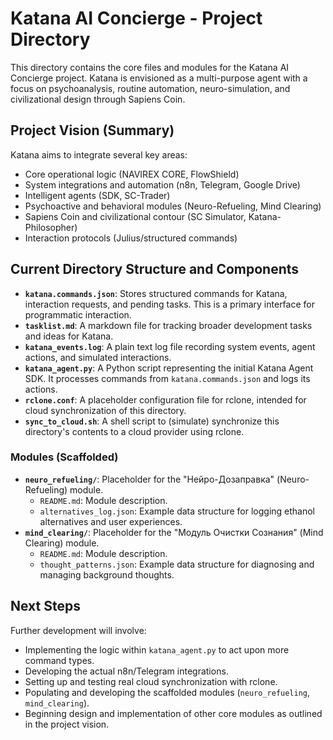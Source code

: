 # Katana AI Concierge - Project Directory

This directory contains the core files and modules for the Katana AI Concierge project.
Katana is envisioned as a multi-purpose agent with a focus on psychoanalysis, routine automation, neuro-simulation, and civilizational design through Sapiens Coin.

## Project Vision (Summary)

Katana aims to integrate several key areas:
- Core operational logic (NAVIREX CORE, FlowShield)
- System integrations and automation (n8n, Telegram, Google Drive)
- Intelligent agents (SDK, SC-Trader)
- Psychoactive and behavioral modules (Neuro-Refueling, Mind Clearing)
- Sapiens Coin and civilizational contour (SC Simulator, Katana-Philosopher)
- Interaction protocols (Julius/structured commands)

## Current Directory Structure and Components

- **`katana.commands.json`**: Stores structured commands for Katana, interaction requests, and pending tasks. This is a primary interface for programmatic interaction.
- **`tasklist.md`**: A markdown file for tracking broader development tasks and ideas for Katana.
- **`katana_events.log`**: A plain text log file recording system events, agent actions, and simulated interactions.
- **`katana_agent.py`**: A Python script representing the initial Katana Agent SDK. It processes commands from `katana.commands.json` and logs its actions.
- **`rclone.conf`**: A placeholder configuration file for rclone, intended for cloud synchronization of this directory.
- **`sync_to_cloud.sh`**: A shell script to (simulate) synchronize this directory's contents to a cloud provider using rclone.

### Modules (Scaffolded)

- **`neuro_refueling/`**: Placeholder for the "Нейро-Дозаправка" (Neuro-Refueling) module.
  - `README.md`: Module description.
  - `alternatives_log.json`: Example data structure for logging ethanol alternatives and user experiences.
- **`mind_clearing/`**: Placeholder for the "Модуль Очистки Сознания" (Mind Clearing) module.
  - `README.md`: Module description.
  - `thought_patterns.json`: Example data structure for diagnosing and managing background thoughts.

## Next Steps

Further development will involve:
- Implementing the logic within `katana_agent.py` to act upon more command types.
- Developing the actual n8n/Telegram integrations.
- Setting up and testing real cloud synchronization with rclone.
- Populating and developing the scaffolded modules (`neuro_refueling`, `mind_clearing`).
- Beginning design and implementation of other core modules as outlined in the project vision.
